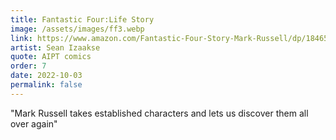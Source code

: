 ```yaml
---
title: Fantastic Four:Life Story
image: /assets/images/ff3.webp
link: https://www.amazon.com/Fantastic-Four-Story-Mark-Russell/dp/1846533422/r
artist: Sean Izaakse
quote: AIPT comics
order: 7
date: 2022-10-03
permalink: false
---
```

"Mark Russell takes established characters and lets us discover them all over again" 